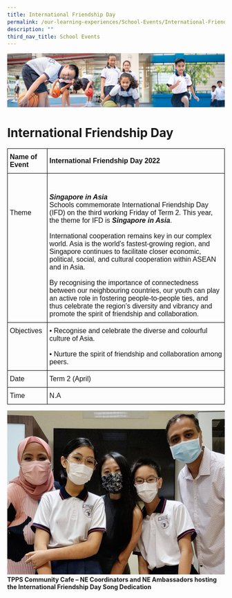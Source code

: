 ```yaml
---
title: International Friendship Day
permalink: /our-learning-experiences/School-Events/International-Friendship-Day/
description: ""
third_nav_title: School Events
---
```

![](/images/Our%20Learning%20Experiences.jpg)

International Friendship Day 
=============================

<style type="text/css">
.tg  {border-collapse:collapse;border-spacing:0;}
.tg td{border-color:black;border-style:solid;border-width:1px;font-family:Arial, sans-serif;font-size:14px;
  overflow:hidden;padding:10px 5px;word-break:normal;}
.tg th{border-color:black;border-style:solid;border-width:1px;font-family:Arial, sans-serif;font-size:14px;
  font-weight:normal;overflow:hidden;padding:10px 5px;word-break:normal;}
.tg .tg-k3ym{color:#121212;font-size:16px;text-align:left;vertical-align:middle}
.tg .tg-svcv{color:#121212;font-size:16px;font-weight:bold;text-align:left;vertical-align:top}
.tg .tg-3kg1{color:#121212;font-size:16px;font-weight:bold;text-align:left;vertical-align:middle}
.tg .tg-k7n2{color:#121212;font-size:16px;text-align:left;vertical-align:top}
</style>
<table class="tg">
<thead>
  <tr>
    <th class="tg-svcv">Name of Event</th>
    <th class="tg-3kg1">International Friendship Day 2022</th>
  </tr>
</thead>
<tbody>
  <tr>
    <td class="tg-k7n2"><br><br><br><br>Theme</td>
    <td class="tg-k7n2"><br><br><span style="font-weight:bold;font-style:italic">Singapore in Asia</span><br>Schools commemorate International Friendship Day (IFD) on the third working Friday of Term 2. This year, the theme for IFD is<span style="font-weight:bold;font-style:italic"> Singapore in Asia</span>.<br><br>International cooperation remains key in our complex world. Asia is the world’s fastest-growing region, and Singapore continues to facilitate closer economic, political, social, and cultural cooperation within ASEAN and in Asia.<br><br>By recognising the importance of connectedness between our neighbouring countries, our youth can play an active role in fostering people-to-people ties, and thus celebrate the region’s diversity and vibrancy and promote the spirit of friendship and collaboration. <br></td>
  </tr>
  <tr>
    <td class="tg-k7n2">Objectives</td>
    <td class="tg-k7n2">• Recognise and celebrate the diverse and colourful culture of Asia.<br><br>• Nurture the spirit of friendship and collaboration among peers.</td>
  </tr>
  <tr>
    <td class="tg-k7n2">Date</td>
    <td class="tg-k3ym">Term 2 (April)</td>
  </tr>
  <tr>
    <td class="tg-k7n2">Time</td>
    <td class="tg-k7n2"><span style="font-weight:normal;color:#121212">N.A</span></td>
  </tr>
</tbody>
</table>


![](/images/IFD1.png)
<b>TPPS Community Cafe – NE Coordinators and NE Ambassadors hosting the International Friendship Day Song Dedication</b>